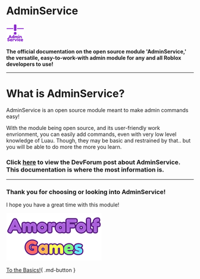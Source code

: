 # AdminService

![adminservice_icon](images/logos/temporary_icon.png)

**The official documentation on the open source module 'AdminService,' the versatile, easy-to-work-with admin module for any and all Roblox developers to use!**

---

# What is AdminService?

AdminService is an open source module meant to make admin commands easy!

With the module being open source, and its user-friendly work envrionment, you can easily add commands, even with very low level knowledge of Luau. Though, they may be basic and restrained by that.. but you will be able to do more the more you learn.

### Click [here](https://www.youtube.com) to view the DevForum post about AdminService. This documentation is where the most information is.

---

### Thank you for choosing or looking into AdminService!

I hope you have a great time with this module!

![amorafolfgames](images/logos/AmoraFolf_Games_256x128.png)

[To the Basics!](https://amorafolf.github.io/AdminService/basics/setup/){ .md-button }
